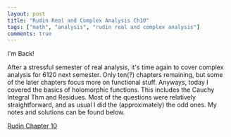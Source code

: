 ```yaml
---
layout: post
title: "Rudin Real and Complex Analysis Ch10"
tags: ["math", "analysis", "rudin real and complex analysis"]
comments: true
---
```


I'm Back!

After a stressful semester of real analysis, it's time again to cover complex analysis for 6120 next semester. Only ten(?) chapters remaining, but some of the later chapters focus more on functional stuff. Anyways, today I covered the basics of holomorphic functions. This includes the Cauchy Integral Thm and Residues. Most of the questions were relatively straightforward, and as usual I did the (approximately) the odd ones. My notes and solutions can be found below.

[Rudin Chapter 10](../pdfs/rudin_rc_analysis/Rudin_Ch10.pdf)